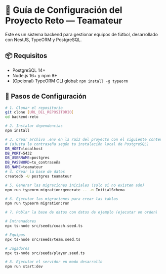 # 🚀 Guía de Configuración del Proyecto Reto — Teamateur

Este es un sistema backend para gestionar equipos de fútbol, desarrollado con NestJS, TypeORM y PostgreSQL.

## 📦 Requisitos

- PostgreSQL 14+
- Node.js 16+ y npm 8+
- (Opcional) TypeORM CLI global: `npm install -g typeorm`

## 🔧 Pasos de Configuración

```bash
# 1. Clonar el repositorio
git clone [URL_DEL_REPOSITORIO]
cd backend-reto

# 2. Instalar dependencias
npm install

# 3. Crear archivo .env en la raíz del proyecto con el siguiente contenido:
# (ajusta la contraseña según tu instalación local de PostgreSQL)
DB_HOST=localhost
DB_PORT=5432
DB_USERNAME=postgres
DB_PASSWORD=tu_contraseña
DB_NAME=teamateur
# 4. Crear la base de datos
createdb -U postgres teamateur

# 5. Generar las migraciones iniciales (solo si no existen aún)
npm run typeorm migration:generate -- -n InitialSchema

# 6. Ejecutar las migraciones para crear las tablas
npm run typeorm migration:run

# 7. Poblar la base de datos con datos de ejemplo (ejecutar en orden)

# Entrenadores
npx ts-node src/seeds/coach.seed.ts

# Equipos
npx ts-node src/seeds/team.seed.ts

# Jugadores
npx ts-node src/seeds/player.seed.ts

# 8. Ejecutar el servidor en modo desarrollo
npm run start:dev

